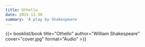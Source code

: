 ```yaml
---
title: Othello
date: 2015-11-30
summary: 'A play by Shakespeare'
---
```


{{< booklist/book
title="Othello"
author="William Shakespeare"
cover="cover.jpg"
format="Audio" >}}
